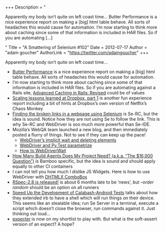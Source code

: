 +++
Description = "<p>Apparently my body isn’t quite on left coast time… Butter Performance is a nice experience report on making a [big] html table behave. All sorts of headaches this would cause for automation. I’m now starting to think more about caching since some of that information is included in HAR files. So if you are automating […]</p>"
Title = "A Smattering of Selenium #102"
Date = 2012-07-17
Author = "adam goucher"
AuthorLink = "https://twitter.com/adamgoucher"
+++

<p>Apparently my body isn&#8217;t quite on left coast time&#8230;</p>
<ul>
<li><a href="http://blog.streak.com/2012/07/butter-performance.html?m=1">Butter Performance</a> is a nice experience report on making a [big] html table behave. All sorts of headaches this would cause for automation.</li>
<li>I&#8217;m now starting to think more about caching since some of that information is included in HAR files. So if you are automating against a Rails site, <a href="http://www.broadcastingadam.com/2012/07/advanced_caching_revised/">Advanced Caching in Rails: Revised</a> could be of values</li>
<li><a href="http://eranki.tumblr.com/post/27076431887/scaling-lessons-learned-at-dropbox-part-1">Scaling lessons learned at Dropbox, part 1</a> is another fun experience report including a bit of hints at Dropbox&#8217;s own version of Netflix&#8217;s Chaos Monkey</li>
<li><a href="http://veera-myseleniumblog.blogspot.ca/2012/01/finding-broken-links-in-webpage-using.html">Finding the broken links in a webpage using Selenium</a> is Se-RC, but the idea is sound. Notice how they are <i>not</i> using Se to follow the link. This is why Se-RC and WebDriver is soo much more powerful than Se-IDE.</li>
<li>Mozilla&#8217;s WebQA team launched a new blog, and then immediately posted a flurry of things. Not to see if they can keep up the pace!
<ul>
<li><a href="https://blog.mozilla.org/webqa/2012/07/12/webdrivers-implicit-wait-and-deleting-elements/">WebDriver’s implicit wait and deleting elements</a></li>
<li><a href="https://blog.mozilla.org/webqa/2012/07/12/webdriver-and-py-test-parametrize/">WebDriver and Py.Test parametrize</a></li>
<li><a href="https://blog.mozilla.org/webqa/2012/07/12/how-to-webdriverwait/">How to WebDriverWait</a></li>
</ul>
</li>
<li><a href="http://blogs.atlassian.com/2012/07/how-many-bamboo-build-agents/">How Many Build Agents Does My Project Need? (a.k.a. “The $16,000 Question”)</a> is Bamboo specific, but the idea is sound and should apply equally to other CI containers</li>
<li>I can not tell you how much I dislike JS Widgets. Here is how to use WebDriver with <a href="https://gist.github.com/3106277">DHTMLX ComboBox</a></li>
<li><a href="http://blog.davidchelimsky.net/2012/01/04/rspec-28-is-released/">RSpec-2.8 is released!</a> is about 6 months late to be &#8216;news&#8217;, but <i>&#8211;order random</i> should be an option on all runners</li>
<li><a href="http://www.dary.de/2012/07/speed-up-the-development-of-calabash-android-tests/">Speed Up the Development of Calabash-Android Tests</a> talks about how they extended irb to have a shell which will run things on their device. This seems like an stealable idea; run Se Server in a terminal, execute a script which doesn&#8217;t close the browser, run commands against it. Just thinking out loud&#8230;</li>
<li><a href="http://pypi.python.org/pypi/expecter">expecter</a> is now on my shortlist to play with. But what is the soft-assert version of an expect? A hope?</li>
</ul>

